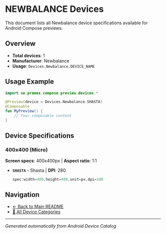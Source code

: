 # NEWBALANCE Devices

This document lists all Newbalance device specifications available for Android Compose previews.

## Overview

- **Total devices**: 1
- **Manufacturer**: Newbalance
- **Usage**: `Devices.Newbalance.DEVICE_NAME`

## Usage Example

```kotlin
import se.premex.compose.preview.devices.*

@Preview(device = Devices.Newbalance.SHASTA)
@Composable
fun MyPreview() {
    // Your composable content
}
```

## Device Specifications

### 400x400 (Micro)

**Screen specs**: 400x400px | **Aspect ratio**: 1:1

- **`SHASTA`** - Shasta | **DPI**: 280
  ```kotlin
  spec:width=400,height=400,unit=px,dpi=280
  ```

## Navigation

- [← Back to Main README](../../README.md)
- [📱 All Device Categories](../README.md)

---
*Generated automatically from Android Device Catalog*
